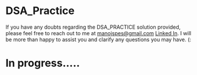 # DSA_Practice

If you have any doubts regarding the DSA_PRACTICE solution provided, please feel free to reach out to me at manojspes@gmail.com  <a href="https://www.linkedin.com/in/manoj-s-25589a221/"> Linked In</a>. I will be more than happy to assist you and clarify any questions you may have.   (:


<h1>In progress.....</h1>
